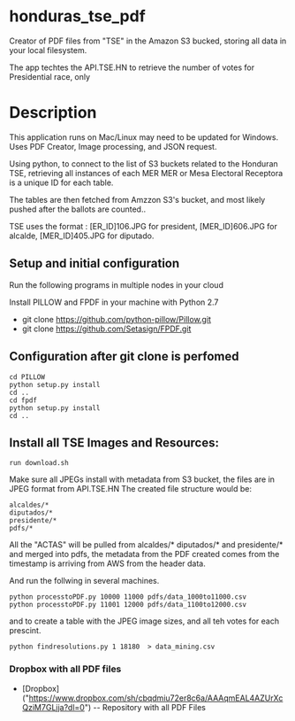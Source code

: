 # honduras_tse_pdf

Creator of PDF files from "TSE" in the Amazon S3 bucked, storing all data in your local filesystem.

The app techtes the API.TSE.HN to retrieve the number of votes for Presidential race, only


# Description

This application runs on Mac/Linux may need to be updated for Windows. Uses PDF Creator, Image processing, 
and JSON request. 

Using python, to connect to the list of S3 buckets related to the Honduran TSE, retrieving all instances of each MER
MER or Mesa Electoral Receptora is a unique ID for each table.

The tables are then fetched from Amzzon S3's bucket, and most likely pushed after the ballots are counted..

TSE uses the format : [ER_ID]106.JPG for president, [MER_ID]606.JPG for alcalde, [MER_ID]405.JPG for diputado. 

## Setup and initial configuration
Run the following programs in multiple nodes in your cloud 

Install PILLOW and FPDF in your machine with Python 2.7
* git clone https://github.com/python-pillow/Pillow.git
* git clone https://github.com/Setasign/FPDF.git

## Configuration after git clone is perfomed
```
cd PILLOW 
python setup.py install
cd ..
cd fpdf
python setup.py install
cd ..
```

## Install all TSE Images and  Resources:
```-
run download.sh 
```

Make sure all JPEGs install with metadata from S3 bucket, the files are in JPEG format from API.TSE.HN The created file structure would be:

```
alcaldes/*
diputados/*
presidente/*
pdfs/*
```

All the "ACTAS" will be pulled from alcaldes/* diputados/* and presidente/* and merged into pdfs, the metadata from the PDF created
comes from the timestamp is arriving from AWS from the header data.


And run the follwing in several machines. 
```
python processtoPDF.py 10000 11000 pdfs/data_1000to11000.csv 
python processtoPDF.py 11001 12000 pdfs/data_1100to12000.csv 
```

and to create a table with the JPEG image sizes, and all teh votes for each prescint.
```
python findresolutions.py 1 18180  > data_mining.csv
```
 
### Dropbox with all PDF files

* [Dropbox] ("https://www.dropbox.com/sh/cbqdmiu72er8c6a/AAAqmEAL4AZUrXcQziM7GLjja?dl=0") -- Repository with all PDF Files
